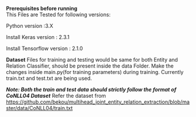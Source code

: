 **Prerequisites before running**
<br/>
This Files are Tested for following versions:

Python version :3.X
 <br/>

Install Keras version : 2.3.1
<br/>

Install Tensorflow version : 2.1.0
<br/>


**Dataset**
Files for training and testing would be same for both Entity and Relation Classifier, should be present inside the data Folder.
Make the changes inside main.py(for training parameters) during training. Currently train.txt and test.txt are being used.

***Note: Both the train and test data should strictly follow the format of CoNLL04 Dataset***
Refer the dataset from https://github.com/bekou/multihead_joint_entity_relation_extraction/blob/master/data/CoNLL04/train.txt 
